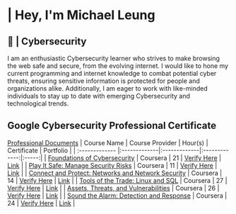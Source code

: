 <h1> | Hey, I'm Michael Leung</h1>
<h2>👾 | Cybersecurity</h2>
<p>I am an enthusiastic Cybersecurity learner who strives to make browsing the web safe and secure, from the evolving internet. I would like to hone my current programming and internet knowledge to combat potential cyber threats, ensuring sensitive information is protected for people and organizations alike. Additionally, I am eager to work with like-minded individuals to stay up to date with emerging Cybersecurity and technological trends.</p>

## Google Cybersecurity Professional Certificate
[Professional Documents](https://github.com/8Michael/Google-Cybersecurity-Professional-Certificate-Profession-Documents/tree/main/Professional%20Documents)
| Course Name | Course Provider | Hour(s) | Certificate | Portfolio |
| :------------- |:-------------|:-------------|:-------------:|:-----:|
| [Foundations of Cybersecurity](https://www.coursera.org/learn/foundations-of-cybersecurity/home/week/1) | Coursera | 21 | [Verify Here](https://coursera.org/verify/QDTBQF2VY66S) | [Link](https://github.com/8Michael/Google-Cybersecurity-Professional-Certificate-Profession-Documents/tree/main/Professional%20Documents/Portfolio/Foundations%20of%20Cybersecurity%20Portfolio) |
| [Play It Safe: Manage Security Risks](https://www.coursera.org/learn/manage-security-risks/home/week/1) | Coursera | 11 | [Verify Here](https://coursera.org/verify/77WZA324Q5XW) | [Link](https://github.com/8Michael/Google-Cybersecurity-Professional-Certificate-Profession-Documents/tree/main/Professional%20Documents/Portfolio/Manage%20Security%20Risks) |
| [Connect and Protect: Networks and Network Security](https://www.coursera.org/learn/networks-and-network-security/home/week/1) | Coursera | 14 | [Verify Here](https://coursera.org/verify/4BH23F3GEDQ7) | [Link](https://github.com/8Michael/Google-Cybersecurity-Professional-Certificate-Profession-Documents/tree/main/Professional%20Documents/Portfolio/Networks%20and%20Network%20Security%20Portfolio) |
| [Tools of the Trade: Linux and SQL](https://www.coursera.org/learn/linux-and-sql/home/week/1) | Coursera | 27 | [Verify Here](https://coursera.org/verify/NAFSJP3ELT4F) | [Link](https://github.com/8Michael/Google-Cybersecurity-Professional-Certificate-Profession-Documents/tree/main/Professional%20Documents/Portfolio/Linux%20and%20SQL) |
| [Assets, Threats, and Vulnerabilities](https://www.coursera.org/learn/assets-threats-and-vulnerabilities/home/week/1) | Coursera | 26 | [Verify Here](https://coursera.org/verify/QQKTLTBGDG56) | [Link](https://github.com/8Michael/Google-Cybersecurity-Professional-Certificate-Profession-Documents/tree/main/Professional%20Documents/Portfolio/Assets%2C%20Threats%2C%20and%20Vulnerabilities) |
| [Sound the Alarm: Detection and Response](https://www.coursera.org/learn/detection-and-response/home/week/1) | Coursera | 24 | [Verify Here](https://coursera.org/verify/AR9T9LEVVJTQ) | [Link](https://github.com/8Michael/Google-Cybersecurity-Professional-Certificate-Profession-Documents/tree/main/Professional%20Documents/Portfolio/Sound%20the%20Alarm%20Detection%20and%20Response) |
